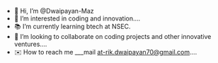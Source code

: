 - 👋 Hi, I’m @Dwaipayan-Maz
- 👀 I’m interested in coding and innovation....
- 📚 I’m currently learning btech at NSEC.
- 🤝 I’m looking to collaborate on coding projects and other innovative ventures....
- ✉️ How to reach me ___mail at-rik.dwaipayan70@gmail.com....

<!---
Dwaipayan-Maz/Dwaipayan-Maz is a ✨ special ✨ repository because its `README.md` (this file) appears on your GitHub profile.
You can click the Preview link to ta
--->
